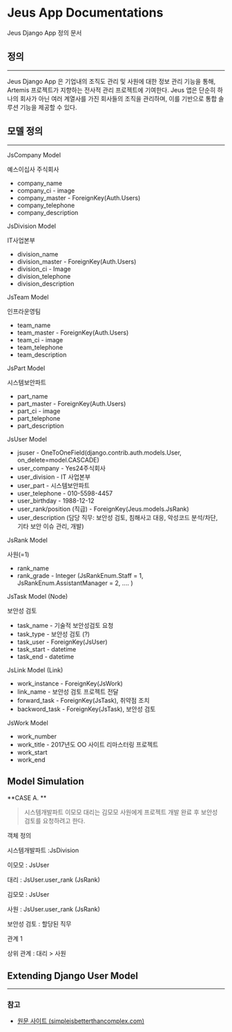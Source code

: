 # Jeus App Documentations

Jeus Django App 정의 문서

## 정의
---
Jeus Django App 은 기업내의 조직도 관리 및 사원에 대한 정보 관리 기능을 통해, Artemis 프로젝트가 지향하는 전사적 관리 프로젝트에 기여한다.
Jeus 앱은 단순히 하나의 회사가 아닌 여러 계열사를 가진 회사들의 조직을 관리하며, 이를 기반으로 통합 솔루션 기능을 제공할 수 있다.

## 모델 정의
---
JsCompany Model

예스이십사 주식회사

* company\_name
* company\_ci - image
* company\_master - ForeignKey\(Auth.Users\)
* company\_telephone
* company\_description

JsDivision Model

IT사업본부

* division\_name
* division\_master - ForeignKey\(Auth.Users\)
* division\_ci - Image
* division\_telephone
* division\_description

JsTeam Model

인프라운영팀

* team\_name
* team\_master - ForeignKey\(Auth.Users\)
* team\_ci - image
* team\_telephone
* team\_description

JsPart Model

시스템보안파트

* part\_name
* part\_master - ForeignKey\(Auth.Users\)
* part\_ci - image
* part\_telephone
* part\_description

JsUser Model

* jsuser - OneToOneField\(django.contrib.auth.models.User, on\_delete=model.CASCADE\)
* user\_company - Yes24주식회사
* user\_division - IT 사업본부
* user\_part - 시스템보안파트
* user\_telephone - 010-5598-4457
* user\_birthday - 1988-12-12
* user\_rank/position \(직급\) - ForeignKey\(Jeus.models.JsRank\)
* user\_description \(담당 직무: 보안성 검토, 침해사고 대응, 악성코드 분석/차단, 기타 보안 이슈 관리, 개발\)

JsRank Model

사원\(=1\)

* rank\_name
* rank\_grade - Integer \(JsRankEnum.Staff = 1, JsRankEnum.AssistantManager = 2, .... \)

JsTask Model \(Node\)

보안성 검토

* task\_name - 기술적 보안성검토 요청
* task\_type - 보안성 검토 \(?\)
* task\_user - ForeignKey\(JsUser\)
* task\_start - datetime
* task\_end - datetime

JsLink Model \(Link\)

* work\_instance - ForeignKey\(JsWork\)
* link\_name - 보안성 검토 프로젝트 전달
* forward\_task - ForeignKey\(JsTask\), 취약점 조치
* backword\_task - ForeignKey\(JsTask\), 보안성 검토

JsWork Model

* work\_number
* work\_title - 2017년도 OO 사이트 리마스터링 프로젝트 
* work\_start 
* work\_end

## Model Simulation

**CASE A. **

> 시스템개발파트 이모모 대리는 김모모 사원에게 프로젝트 개발 완료 후 보안성 검토를 요청하려고 한다.

객체 정의

시스템개발파트 :JsDivision

이모모 : JsUser

대리 : JsUser.user\_rank \(JsRank\)

김모모 :  JsUser

사원 : JsUser.user\_rank \(JsRank\)

보안성 검토 : 할당된 직무

관계 1

상위 관계 : 대리 &gt; 사원

## Extending Django User Model
---
### 참고

* [원문 사이트 \(simpleisbetterthancomplex.com\)](https://simpleisbetterthancomplex.com/tutorial/2016/07/22/how-to-extend-django-user-model.html)



